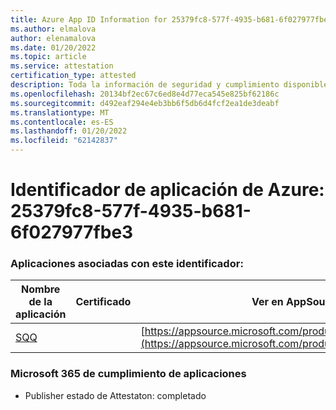 ```yaml
---
title: Azure App ID Information for 25379fc8-577f-4935-b681-6f027977fbe3
ms.author: elmalova
author: elenamalova
ms.date: 01/20/2022
ms.topic: article
ms.service: attestation
certification_type: attested
description: Toda la información de seguridad y cumplimiento disponible para 25379fc8-577f-4935-b681-6f027977fbe3.
ms.openlocfilehash: 20134bf2ec67c6ed8e4d77eca545e825bf62186c
ms.sourcegitcommit: d492eaf294e4eb3bb6f5db6d4fcf2ea1de3deabf
ms.translationtype: MT
ms.contentlocale: es-ES
ms.lasthandoff: 01/20/2022
ms.locfileid: "62142837"
---
```

# <a name="azure-app-id-25379fc8-577f-4935-b681-6f027977fbe3"></a>Identificador de aplicación de Azure: 25379fc8-577f-4935-b681-6f027977fbe3


### <a name="apps-associated-with-this-id"></a>Aplicaciones asociadas con este identificador:
| **Nombre de la aplicación** | **Certificado** | **Ver en AppSource** |
|--------------|---------------|-----------------------|
| [SQQ](https://docs.microsoft.com/microsoft-365-app-certification/forward/WA200002978) |  | [https://appsource.microsoft.com/product/office/WA200002978](https://appsource.microsoft.com/product/office/WA200002978) |

### <a name="microsoft-365-app-compliance-status"></a>Microsoft 365 de cumplimiento de aplicaciones
- Publisher estado de Attestaton: completado
